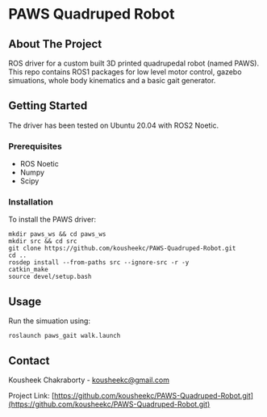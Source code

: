 # PAWS Quadruped Robot

## About The Project
ROS driver for a custom built 3D printed quadrupedal robot (named PAWS). This repo contains ROS1 packages for low level motor control, gazebo simuations, whole body kinematics and a basic gait generator.

## Getting Started
The driver has been tested on Ubuntu 20.04 with ROS2 Noetic.

### Prerequisites
* ROS Noetic
* Numpy
* Scipy 

### Installation
To install the PAWS driver:

```
mkdir paws_ws && cd paws_ws
mkdir src && cd src
git clone https://github.com/kousheekc/PAWS-Quadruped-Robot.git
cd ..
rosdep install --from-paths src --ignore-src -r -y
catkin_make
source devel/setup.bash
```

## Usage
Run the simuation using:
```
roslaunch paws_gait walk.launch
```

## Contact
Kousheek Chakraborty - kousheekc@gmail.com

Project Link: [https://github.com/kousheekc/PAWS-Quadruped-Robot.git](https://github.com/kousheekc/PAWS-Quadruped-Robot.git)

